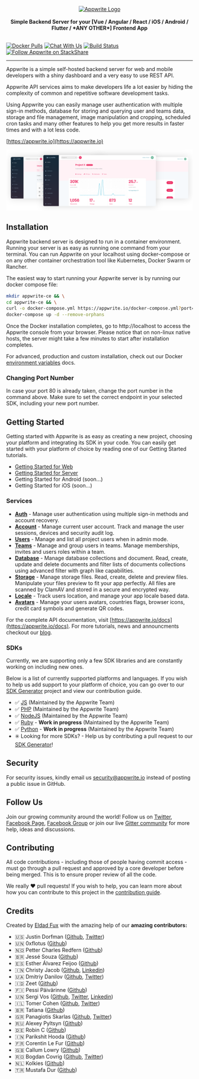 <p align="center">
    <a href="https://appwrite.io" target="_blank"><img width="260" height="39" src="https://appwrite.io/images/github-logo.png" alt="Appwrite Logo"></a>
    <br />
    <br />
    <b>Simple Backend Server for your [Vue / Angular / React / iOS / Android / Flutter / *ANY OTHER*] Frontend App</b>
    <br />
    <br />
</p>

[![Docker Pulls](https://img.shields.io/docker/pulls/appwrite/appwrite.svg)](https://hub.docker.com/r/appwrite/appwrite)
[![Chat With Us](https://img.shields.io/gitter/room/appwrite/community.svg)](https://gitter.im/appwrite/community?utm_source=share-link&utm_medium=link&utm_campaign=share-link)
[![Build Status](https://travis-ci.org/appwrite/appwrite.svg?branch=master)](https://travis-ci.org/appwrite/appwrite)
[![Follow  Appwrite on StackShare](https://img.stackshare.io/misc/follow-on-stackshare-badge.svg)](https://stackshare.io/appwrite)

---

Appwrite is a simple self-hosted backend server for web and mobile developers with a shiny dashboard and a very easy to use REST API.

Appwrite API services aims to make developers life a lot easier by hiding the complexity of common and repetitive software development tasks.

Using Appwrite you can easily manage user authentication with multiple sign-in methods, database for storing and querying user and teams data, storage and file management, image manipulation and cropping, scheduled cron tasks and many other features to help you get more results in faster times and with a lot less code.

[https://appwrite.io](https://appwrite.io)

![Appwrite](public/images/github.png)

## Installation

Appwrite backend server is designed to run in a container environment. Running your server is as easy as running one command from your terminal. You can run Appwrite on your localhost using docker-compose or on any other container orchestration tool like Kubernetes, Docker Swarm or Rancher.

The easiest way to start running your Appwrite server is by running our docker compose file:

```bash
mkdir appwrite-ce && \
cd appwrite-ce && \
curl -o docker-compose.yml https://appwrite.io/docker-compose.yml?port=80 && \
docker-compose up -d --remove-orphans
```


Once the Docker installation completes, go to http://localhost to access the Appwrite console from your browser. Please notice that on non-linux native hosts, the server might take a few minutes to start after installation completes.


For advanced, production and custom installation, check out our Docker [environment variables](/docs/EnviornementVariables.md) docs.

### Changing Port Number

In case your port 80 is already taken, change the port number in the command above. Make sure to set the correct endpoint in your selected SDK, including your new port number.

## Getting Started

Getting started with Appwrite is as easy as creating a new project, choosing your platform and integrating its SDK in your code. You can easily get started with your platform of choice by reading one of our Getting Started tutorials.

* [Getting Started for Web](https://appwrite.io/docs/getting-started-for-web)
* [Getting Started for Server](https://appwrite.io/docs/getting-started-for-server)
* Getting Started for Android (soon...)
* Getting Started for iOS (soon...)

### Services

* [**Auth**](https://appwrite.io/docs/auth) - Manage user authentication using multiple sign-in methods and account recovery.
* [**Account**](https://appwrite.io/docs/account) - Manage current user account. Track and manage the user sessions, devices and security audit log.
* [**Users**](https://appwrite.io/docs/users) - Manage and list all project users when in admin mode.
* [**Teams**](https://appwrite.io/docs/teams) - Manage and group users in teams. Manage memberships, invites and users roles within a team.
* [**Database**](https://appwrite.io/docs/database) - Manage database collections and document. Read, create, update and delete documents and filter lists of documents collections using advanced filter with graph like capabilities.
* [**Storage**](https://appwrite.io/docs/storage) - Manage storage files. Read, create, delete and preview files. Manipulate your files preview to fit your app perfectly. All files are scanned by ClamAV and stored in a secure and encrypted way.
* [**Locale**](https://appwrite.io/docs/locale) - Track users location, and manage your app locale based data.
* [**Avatars**](https://appwrite.io/docs/avatars) - Manage your users avatars, countries flags, browser icons, credit card symbols and generate QR codes.

For the complete API documentation, visit [https://appwrite.io/docs](https://appwrite.io/docs). For more tutorials, news and announcments checkout our [blog](https://medium.com/appwrite-io).

### SDKs

Currently, we are supporting only a few SDK libraries and are constantly working on including new ones.

Below is a list of currently supported platforms and languages. If you wish to help us add support to your platform of choice, you can go over to our [SDK Generator](https://github.com/appwrite/sdk-generator) project and view our contribution guide.

* ✅ [JS](https://github.com/appwrite/sdk-for-js) (Maintained by the Appwrite Team)
* ✅ [PHP](https://github.com/appwrite/sdk-for-php) (Maintained by the Appwrite Team)
* ✅ [NodeJS](https://github.com/appwrite/sdk-for-node) (Maintained by the Appwrite Team)
* ✅ [Ruby](https://github.com/appwrite/sdk-for-ruby) - **Work in progress** (Maintained by the Appwrite Team)
* ✅ [Python](https://github.com/appwrite/sdk-for-python) - **Work in progress** (Maintained by the Appwrite Team)
* ✳️ Looking for more SDKs? - Help us by contributing a pull request to our [SDK Generator](https://github.com/appwrite/sdk-generator)!

## Security

For security issues, kindly email us [security@appwrite.io](mailto:security@appwrite.io) instead of posting a public issue in GitHub.

## Follow Us

Join our growing community around the world! Follow us on [Twitter](https://twitter.com/appwrite_io), [Facebook Page](https://www.facebook.com/appwrite.io), [Facebook Group](https://www.facebook.com/groups/appwrite.developers/) or join our live [Gitter community](https://gitter.im/appwrite/community) for more help, ideas and discussions.

## Contributing

All code contributions - including those of people having commit access - must go through a pull request and approved by a core developer before being merged. This is to ensure proper review of all the code.

We really ❤️ pull requests! If you wish to help, you can learn more about how you can contribute to this project in the [contribution guide](CONTRIBUTING.md).

## Credits

Created by [Eldad Fux](https://twitter.com/eldadfux) with the amazing help of our **amazing contributors:**

* 🇺🇸 Justin Dorfman ([Github](https://github.com/jdorfman), [Twitter](https://twitter.com/jdorfman))
* 🇺🇳 0xflotus ([Github](https://github.com/0xflotus))
* 🇳🇴 Petter Charles Redfern ([Github](https://github.com/Chaaarles))
* 🇧🇷 Jessé Souza ([Github](https://github.com/jessescn))
* 🇪🇸 Esther Álvarez Feijoo ([Github](https://github.com/EstherAF))
* 🇮🇳 Christy Jacob ([Github](https://github.com/christyjacob4), [Linkedin](https://www.linkedin.com/in/christyjacob4/))
* 🇺🇦 Dmitriy Danilov ([Github](https://github.com/daniloff200), [Twitter](https://twitter.com/daniloff200))
* 🇮🇩 Zeet ([Github](https://github.com/Kiy4h))
* 🇫🇮 Pessi Päivärinne ([Github](https://github.com/pessip))
* 🇺🇳 Sergi Vos ([Github](https://github.com/sergivb01), [Twitter](https://twitter.com/sergivb01), [Linkedin](https://www.linkedin.com/in/sergivb01/))
* 🇮🇱 Tomer Cohen ([Github](https://github.com/tomer), [Twitter](https://twitter.com/tomer))
* 🇧🇷 Tatiana ([Github](https://github.com/tacoelho))
* 🇬🇷 Panagiotis Skarlas ([Github](https://github.com/1qk1), [Twitter](https://twitter.com/qktweets))
* 🇷🇺 Alexey Pyltsyn ([Github](https://github.com/lex111))
* 🇩🇪 Robin C ([Github](https://github.com/Taminoful))
* 🇮🇳 Parikshit Hooda ([Github](https://github.com/Parikshit-Hooda))
* 🇫🇷 Corentin Le Fur ([Github](https://github.com/crtlf))
* 🇬🇧 Callum Lowry ([Github](https://github.com/Girxffe))
* 🇷🇴 Bogdan Covrig ([Github](https://github.com/BogDAAAMN), [Twitter](https://twitter.com/BogdanCovrig))
* 🇳🇱 Kolkies ([Github](https://github.com/kolkies.dev))
* 🇹🇷 Mustafa Dur ([Github](https://github.com/tosbaha))
